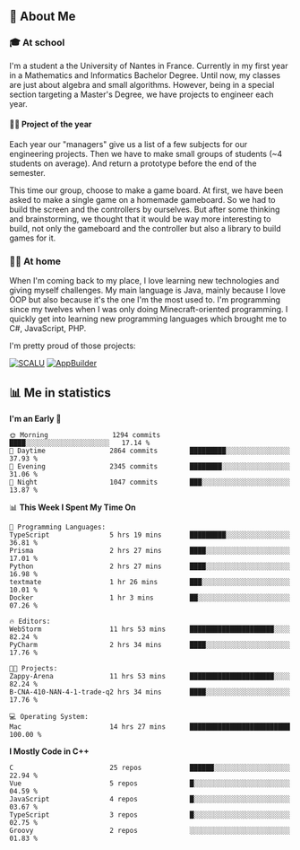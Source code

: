 ## 👀 About Me

### 🎓 At school

I'm a student a the University of Nantes in France. Currently in my first year in a Mathematics and Informatics Bachelor Degree. Until now, my classes are just about algebra and small algorithms. However, being in a special section targeting a Master's Degree, we have projects to engineer each year. 

#### 🔧🔬 Project of the year

Each year our "managers" give us a list of a few subjects for our engineering projects. Then we have to make small groups of students (~4 students on average). And return a prototype before the end of the semester.

This time our group, choose to make a game board. At first, we have been asked to make a single game on a homemade gameboard. So we had to build the screen and the controllers by ourselves. 
But after some thinking and brainstorming, we thought that it would be way more interesting to build, not only the gameboard and the controller but also a library to build games for it.

### 👨‍💻 At home

When I'm coming back to my place, I love learning new technologies and giving myself challenges. My main language is Java, mainly because I love OOP but also because it's the one I'm the most used to. I'm programming since my twelves when I was only doing Minecraft-oriented programming.  I quickly get into learning new programming languages which brought me to C#, JavaScript, PHP. 

I'm pretty proud of those projects:

[![SCALU](https://github-readme-stats.vercel.app/api/pin?username=renardfute&repo=SCALU)](https://github.com/renardfute/scalu)
[![AppBuilder](https://github-readme-stats.vercel.app/api/pin?username=pulsedev2&repo=AppBuilder)](https://github.com/pulsedev2/AppBuilder)

## 📊 Me in statistics
<!--START_SECTION:waka-->
**I'm an Early 🐤** 

```text
🌞 Morning                1294 commits        ████░░░░░░░░░░░░░░░░░░░░░   17.14 % 
🌆 Daytime                2864 commits        █████████░░░░░░░░░░░░░░░░   37.93 % 
🌃 Evening                2345 commits        ████████░░░░░░░░░░░░░░░░░   31.06 % 
🌙 Night                  1047 commits        ███░░░░░░░░░░░░░░░░░░░░░░   13.87 % 
```


📊 **This Week I Spent My Time On** 

```text
💬 Programming Languages: 
TypeScript               5 hrs 19 mins       █████████░░░░░░░░░░░░░░░░   36.81 % 
Prisma                   2 hrs 27 mins       ████░░░░░░░░░░░░░░░░░░░░░   17.01 % 
Python                   2 hrs 27 mins       ████░░░░░░░░░░░░░░░░░░░░░   16.98 % 
textmate                 1 hr 26 mins        ███░░░░░░░░░░░░░░░░░░░░░░   10.01 % 
Docker                   1 hr 3 mins         ██░░░░░░░░░░░░░░░░░░░░░░░   07.26 % 

🔥 Editors: 
WebStorm                 11 hrs 53 mins      █████████████████████░░░░   82.24 % 
PyCharm                  2 hrs 34 mins       ████░░░░░░░░░░░░░░░░░░░░░   17.76 % 

🐱‍💻 Projects: 
Zappy-Arena              11 hrs 53 mins      █████████████████████░░░░   82.24 % 
B-CNA-410-NAN-4-1-trade-q2 hrs 34 mins       ████░░░░░░░░░░░░░░░░░░░░░   17.76 % 

💻 Operating System: 
Mac                      14 hrs 27 mins      █████████████████████████   100.00 % 
```

**I Mostly Code in C++** 

```text
C                        25 repos            ██████░░░░░░░░░░░░░░░░░░░   22.94 % 
Vue                      5 repos             █░░░░░░░░░░░░░░░░░░░░░░░░   04.59 % 
JavaScript               4 repos             █░░░░░░░░░░░░░░░░░░░░░░░░   03.67 % 
TypeScript               3 repos             █░░░░░░░░░░░░░░░░░░░░░░░░   02.75 % 
Groovy                   2 repos             ░░░░░░░░░░░░░░░░░░░░░░░░░   01.83 % 
```




<!--END_SECTION:waka-->
